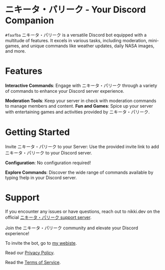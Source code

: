 # ニキータ・パリーク - Your Discord Companion
`#faafba`
ニキータ・パリーク is a versatile Discord bot equipped with a multitude of features. It excels in various tasks, including moderation, mini-games, and unique commands like weather updates, daily NASA images, and more.

# Features

**Interactive Commands**: Engage with ニキータ・パリーク through a variety of commands to enhance your Discord server experience.

**Moderation Tools**: Keep your server in check with moderation commands to manage members and content.
**Fun and Games**: Spice up your server with entertaining games and activities provided by ニキータ・パリーク.

# Getting Started

Invite ニキータ・パリーク to your Server: Use the provided invite link to add ニキータ・パリーク to your Discord server.

**Configuration**: No configuration required! 

**Explore Commands**: Discover the wide range of commands available by typing !help in your Discord server.

# Support

If you encounter any issues or have questions, reach out to nikki.dev on the official [ニキータ・パリーク support server](https://discord.gg/Xyk2TjeAMJ).

Join the ニキータ・パリーク community and elevate your Discord experience!

To invite the bot, go to [my webiste](https://nikibot.in/).

Read our [Privacy Policy](https://nikibot.in/privacy-policy).

Read the [Terms of Service](https://nikibot.in/terms-of-service).